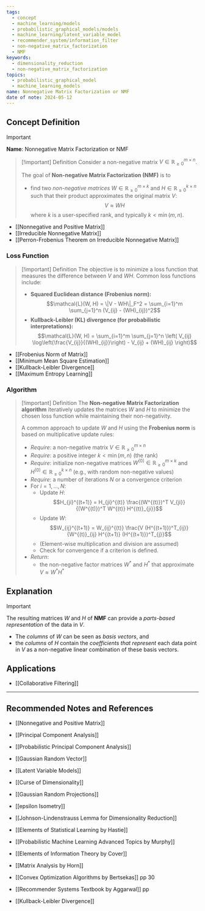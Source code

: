 ```yaml
---
tags:
  - concept
  - machine_learning/models
  - probabilistic_graphical_models/models
  - machine_learning/latent_variable_model
  - recommender_system/information_filter
  - non-negative_matrix_factorization
  - NMF
keywords:
  - dimensionality_reduction
  - non-negative_matrix_factorization
topics:
  - probabilistic_graphical_model
  - machine_learning_models
name: Nonnegative Matrix Factorization or NMF
date of note: 2024-05-12
---
```


## Concept Definition

>[!important]
>**Name**: Nonnegative Matrix Factorization or NMF


>[!important] Definition
>Consider a non-negative matrix $V \in \mathbb{R}_{\ge 0}^{m \times n}$. 
>
>The goal of **Non-negative Matrix Factorization (NMF)** is to 
>- find two *non-negative matrices* $W \in \mathbb{R}_{\ge 0}^{m \times k}$ and $H \in \mathbb{R}_{\ge 0}^{k \times n}$ such that their product approximates the original matrix $V$:
>$$V \approx WH$$
>where $k$ is a user-specified rank, and typically $k < \min(m, n)$.

- [[Nonnegative and Positive Matrix]]
- [[Irreducible Nonnegative Matrix]]
- [[Perron-Frobenius Theorem on Irreducible Nonnegative Matrix]]

### Loss Function

>[!important] Definition
>The objective is to minimize a loss function that measures the difference between $V$ and $WH$. Common loss functions include:
>- **Squared Euclidean distance (Frobenius norm):** $$\mathcal{L}(W, H) = \|V - WH\|_F^2 = \sum_{i=1}^m \sum_{j=1}^n (V_{ij} - (WH)_{ij})^2$$
>- **Kullback-Leibler (KL) divergence (for probabilistic interpretations):** $$\mathcal{L}(W, H) = \sum_{i=1}^m \sum_{j=1}^n \left( V_{ij} \log\left(\frac{V_{ij}}{(WH)_{ij}}\right) - V_{ij} + (WH)_{ij} \right)$$

- [[Frobenius Norm of Matrix]]
- [[Minimum Mean Square Estimation]]
- [[Kullback-Leibler Divergence]]
- [[Maximum Entropy Learning]]

### Algorithm


>[!important] Definition
>The **Non-negative Matrix Factorization algorithm** iteratively updates the matrices $W$ and $H$ to minimize the chosen loss function while maintaining their non-negativity.
>
>A common approach to update $W$ and $H$ using the **Frobenius norm** is based on multiplicative update rules:
>
>- *Require*: a non-negative matrix $V \in \mathbb{R}_{\ge 0}^{m \times n}$
>- *Require*: a positive integer $k < \min(m, n)$ (the rank)
>- *Require*: initialize non-negative matrices $W^{(0)} \in \mathbb{R}_{\ge 0}^{m \times k}$ and $H^{(0)} \in \mathbb{R}_{\ge 0}^{k \times n}$ (e.g., with random non-negative values)
>- *Require*: a number of iterations $N$ or a convergence criterion
>- For $i = 1, \ldots, N$:
>	- Update $H$: $$H_{ji}^{(t+1)} = H_{ji}^{(t)} \frac{(W^{(t)})^T V_{ji}}{(W^{(t)})^T W^{(t)} H^{(t)}_{ji}}$$
>	- Update $W$: $$W_{ij}^{(t+1)} = W_{ij}^{(t)} \frac{V (H^{(t+1)})^T_{ij}}{W^{(t)}_{ij} H^{(t+1)} (H^{(t+1)})^T_{j}}$$
>	- (Element-wise multiplication and division are assumed)
>	- Check for convergence if a criterion is defined.
>- *Return*: 
>	- the non-negative factor matrices $W^*$ and $H^*$ that approximate $V \approx W^*H^*$


## Explanation

>[!important]
>The resulting matrices $W$ and $H$ of **NMF** can provide a *parts-based representation* of the data in $V$. 
>- The *columns* of $W$ can be seen as *basis vectors*, and 
>- the *columns* of $H$ contain the *coefficients that represent* each data point in $V$ as a non-negative linear combination of these basis vectors.



## Applications

- [[Collaborative Filtering]]


-----------
##  Recommended Notes and References


- [[Nonnegative and Positive Matrix]]
- [[Principal Component Analysis]]
- [[Probabilistic Principal Component Analysis]]
- [[Gaussian Random Vector]]

- [[Latent Variable Models]]


- [[Curse of Dimensionality]]
- [[Gaussian Random Projections]]
- [[epsilon Isometry]]
- [[Johnson-Lindenstrauss Lemma for Dimensionality Reduction]]




- [[Elements of Statistical Learning by Hastie]]
- [[Probabilistic Machine Learning Advanced Topics by Murphy]]
- [[Elements of Information Theory by Cover]]
- [[Matrix Analysis by Horn]]
- [[Convex Optimization Algorithms by Bertsekas]] pp 30 
- [[Recommender Systems Textbook by Aggarwal]] pp

- [[Kullback-Leibler Divergence]]
